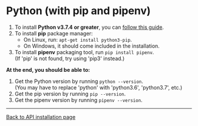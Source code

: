 # Python (with pip and pipenv)

1. To install **Python v3.7.4 or greater**, you can [follow this guide](https://realpython.com/installing-python/).
2. To install **pip** package manager:
    - On Linux, run: `apt-get install python3-pip`.
    - On Windows, it should come included in the installation.
3. To install **pipenv** packaging tool, run `pip install pipenv`.  
 (If 'pip' is not found, try using 'pip3' instead.)

**At the end, you should be able to:**
1. Get the Python version by running `python --version`.  
 (You may have to replace 'python' with 'python3.6', 'python3.7', etc.)
2. Get the pip version by running `pip --version`.
3. Get the pipenv version by running `pipenv --version`.

---
[Back to API installation page](INSTALL_AND_RUN.md)